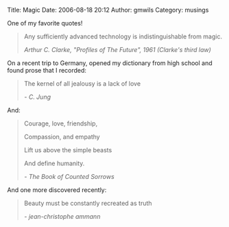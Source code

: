 Title: Magic
Date: 2006-08-18 20:12
Author: gmwils
Category: musings

One of my favorite quotes!

> Any sufficiently advanced technology is indistinguishable from magic.
>
> *Arthur C. Clarke, "Profiles of The Future", 1961 (Clarke's third law)*

On a recent trip to Germany, opened my dictionary from high school and
found prose that I recorded:

> The kernel of all jealousy is a lack of love
>
> *- C. Jung*

And:

> Courage, love, friendship,
>
> Compassion, and empathy
>
> Lift us above the simple beasts
>
> And define humanity.
>
> *- The Book of Counted Sorrows*

And one more discovered recently:

> Beauty must be constantly recreated as truth
>
> *- jean-christophe ammann*

